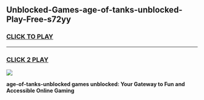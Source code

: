 
## Unblocked-Games-age-of-tanks-unblocked-Play-Free-s72yy
<h3>
<a href="https://premium76.site?title=age-of-tanks-unblocked&ref=18A1">CLICK TO PLAY</a></h3>
<hr>

<h3>
<a href="https://premium76.site?title=age-of-tanks-unblocked&ref=18A1">CLICK 2 PLAY</a>
  
</h3>

<a href="https://premium76.site?title=age-of-tanks-unblocked&ref=18A1"><img src="https://clearcache.store/games.png"></a>


**age-of-tanks-unblocked games unblocked: Your Gateway to Fun and Accessible Online Gaming**
